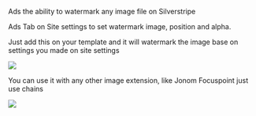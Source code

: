 Ads the ability to watermark any image file on Silverstripe

Ads Tab on Site settings to set watermark image, position and alpha.

Just add this on your template and it will watermark the image base on settings you made on site settings

<img src="$imgFieldName.Watermark.Link" />

You can use it with any other image extension, like Jonom Focuspoint just use chains


<img src="$imgFieldName.FocusFillMax(400,400).Watermark.Link" />
